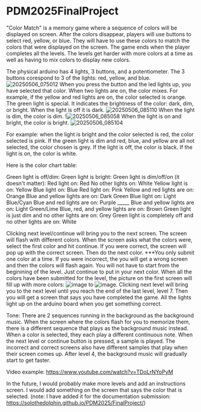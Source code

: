 # PDM2025FinalProject
"Color Match" is a memory game where a sequence of colors will be displayed on screen. After the colors disappear, players will use buttons to select red, yellow, or blue. They will have to use these colors to match the colors that were displayed on the screen. The game ends when the player completes all the levels. The levels get harder with more colors at a time as well as having to mix colors to display new colors.

The physical arduino has 4 lights, 3 buttons, and a potentiometer. The 3 buttons corespond to 3 of the lights: red, yellow, and blue.![20250506_075012](https://github.com/user-attachments/assets/1ed29983-2812-4a2d-a50a-4851584935a6) When you press the button and the led lights up, you have selected that color. When two lights are on, the color mixes. For example, if the yellow and red lights are on, the color selected is orange. The green light is special. It indicates the brightness of the color: dark, dim, or bright. When the light is off it is dark. ![20250506_085110](https://github.com/user-attachments/assets/feee147d-2b15-4ea2-ad5b-e25dae69a104) When the light is dim, the color is dim. !![20250506_085058](https://github.com/user-attachments/assets/845987a5-fb90-4e54-ba9b-f53246e2cead) When the light is on and bright, the color is bright. ![20250506_085104](https://github.com/user-attachments/assets/f41a72c7-69ed-4105-a867-7258673f4769)

For example: when the light is bright and the color selected is red, the color selected is pink. If the green light is dim and red, blue, and yellow are all not selected, the color chosen is grey. If the light is off, the color is black. If the light is on, the color is white. 

Here is the color chart table:

Green light is off/dim:                                                   Green light is bright:                               Green light is dim/off/on (it doesn't matter):
Red light on: Red                                                         No other lights on: White                            Yellow light is on: Yellow
Blue light on: Blue                                                       Red light on: Pink                                   Yellow and red lights are on: Orange
Blue and yellow lights are on: Dark Green                                 Blue light on: Light Blue/Cyan                       Blue and red lights are on: Purple
_____                                                                     Blue and yellow lights are on: Light Green/Lime      Blue, red, and yellow lights are on: Brown
Green light is just dim and no other lights are on: Grey
Green light is completely off and no other lights are on: White

Clicking next level/continue will bring you to the next screen. The screen will flash with different colors. When the screen asks what the colors were, select the first color and hit continue. If you were correct, the screen will pop up with the correct screen. Then do the next color. ***You only submit one color at a time. If you were incorrect, the you will get a wrong screen and then the colors will flash again. You will not have to start from the beginining of the level. Just continue to put in your next color. When all the colors have been submitted for the level, the picture on the first screen will fill up with more colors: ![image](https://github.com/user-attachments/assets/a06bd248-8f39-47b2-aed2-7ff2d716b3f6) to ![image](https://github.com/user-attachments/assets/2d474fcc-69a3-4fa6-81d6-1aae22a821fd). Clicking next level will bring you to the next level until you reach the end of the last level, level 7. Then you will get a screen that says you have completed the game. All the lights light up on the arduino board when you get something correct.

Tone: There are 2 sequences running in the background as the background music. When the screen where the colors flash for you to memorize them, there is a different sequence that plays as the background music instead. When a color is selected, they each play a different continuous note. When the next level or continue button is pressed, a sample is played. The incorrect and correct screens also have different samples that play when their screen comes up. After level 4, the background music will gradually start to get faster. 

Video example: https://www.youtube.com/watch?v=TDoLrNYoPyM

In the future, I would probably make more levels and add an instructions screen. I would add something on the screen that says the color that is selected. (note: I have added it for the documentation submission: https://solothedolphin.github.io/PDM2025/FinalProject/)
